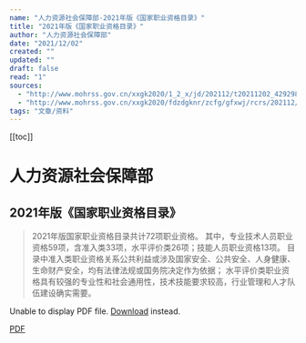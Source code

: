 ```yaml
---
name: "人力资源社会保障部-2021年版《国家职业资格目录》"
title: "2021年版《国家职业资格目录》"
author: "人力资源社会保障部"
date: "2021/12/02"
created: ""
updated: ""
draft: false
read: "1"
sources:
  - "http://www.mohrss.gov.cn/xxgk2020/1_2_x/jd/202112/t20211202_429298.html"
  - "http://www.mohrss.gov.cn/xxgk2020/fdzdgknr/zcfg/gfxwj/rcrs/202112/t20211202_429301.html"
tags: "文章/资料"
---
```


[[toc]]

# 人力资源社会保障部

## 2021年版《国家职业资格目录》

> 2021年版国家职业资格目录共计72项职业资格。
> 其中，专业技术人员职业资格59项，含准入类33项，水平评价类26项；技能人员职业资格13项。
> 目录中准入类职业资格关系公共利益或涉及国家安全、公共安全、人身健康、生命财产安全，均有法律法规或国务院决定作为依据；
> 水平评价类职业资格具有较强的专业性和社会通用性，技术技能要求较高，行业管理和人才队伍建设确实需要。

<object data="../resources/P020211202354560821450.pdf" type="application/pdf" width="100%" height="400px">
  <p>Unable to display PDF file. 
    <a href="../resources/P020211202354560821450.pdf">Download</a> instead.</p>
</object>

[PDF](../resources/P020211202354560821450.pdf)
